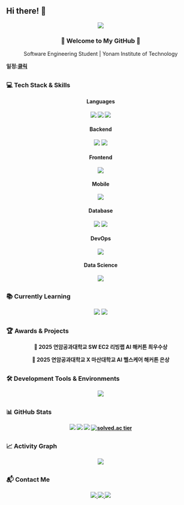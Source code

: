 ## Hi there! 👋

<div align="center">
  <img src="https://capsule-render.vercel.app/api?type=waving&color=gradient&height=280&section=header&text=Gri22ly&fontSize=65&animation=fadeIn" />
  
</div>

<h3 align="center">🚀 Welcome to My GitHub 🚀</h3>
<p align="center">Software Engineering Student | Yonam Institute of Technology</p>
<strong><strong/><p>일정:<a href="https://gri22ly.notion.site/Schedule_JS-256c51a948fd804b91bdc2a18ac6ce84?source=copy_link">클릭</a> </p>

##

### 💻 Tech Stack & Skills
<div align="center">
  <h4><b>Languages</b></h4>
  <p>
    <img src="https://img.shields.io/badge/Java-007396?style=for-the-badge&logo=java&logoColor=white" />
    <img src="https://img.shields.io/badge/Python-3776AB?style=for-the-badge&logo=python&logoColor=white" />
    <img src="https://img.shields.io/badge/C++-00599C?style=for-the-badge&logo=c%2B%2B&logoColor=white" />
  </p>
  <h4><b>Backend</b></h4>
  <p>
<!--     <img src="https://img.shields.io/badge/Spring Boot-6DB33F?style=for-the-badge&logo=spring&logoColor=white" /> -->
    <img src="https://img.shields.io/badge/Node.js-339933?style=for-the-badge&logo=node.js&logoColor=white" />
    <img src="https://img.shields.io/badge/Express-000000?style=for-the-badge&logo=express&logoColor=white" />
  </p>
  <h4><b>Frontend</b></h4>
  <p>
    <img src="https://img.shields.io/badge/React-61DAFB?style=for-the-badge&logo=react&logoColor=black" />
  </p>
  <h4><b>Mobile</b></h4>
  <p>
    <img src="https://img.shields.io/badge/Flutter-02569B?style=for-the-badge&logo=flutter&logoColor=white" />
  </p>
  <h4><b>Database</b></h4>
  <p>
    <img src="https://img.shields.io/badge/MySQL-4479A1?style=for-the-badge&logo=mysql&logoColor=white" />
    <img src="https://img.shields.io/badge/Oracle-F80000?style=for-the-badge&logo=oracle&logoColor=white" />
  </p>
  <h4><b>DevOps</b></h4>
  <p>
    <img src="https://img.shields.io/badge/Docker-2496ED?style=for-the-badge&logo=docker&logoColor=white" />
  </p>
  <h4><b>Data Science</b></h4>
  <p>
    <img src="https://img.shields.io/badge/Pandas-150458?style=for-the-badge&logo=pandas&logoColor=white" />
  </p>
</div>

##

### 📚 Currently Learning
<div align="center">
  <p>
    <img src="https://img.shields.io/badge/Spring-6DB33F?style=for-the-badge&logo=spring&logoColor=white" />
    <img src="https://img.shields.io/badge/NestJS-E0234E?style=for-the-badge&logo=nestjs&logoColor=white" />
  </p>
</div>

##

### 🏆 Awards & Projects
<div align="center">
  <p><b> 🥈 2025 연암공과대학교 SW EC2 리빙랩 AI 해커톤 최우수상 </b></p>
  <p><b> 🥈 2025 연암공과대학교 X 마산대학교 AI 헬스케어 해커톤 은상 </b></p>
</div>

##

### 🛠️ Development Tools & Environments
<div align="center">
  <img src="https://skillicons.dev/icons?i=webstorm,pycharm,vscode,androidstudio,eclipse,git,github,notion" />
</div>

##

### 📊 GitHub Stats
<div align="center">
  <img src="https://github-readme-stats.vercel.app/api?username=Junseung0526&show_icons=true&theme=dark&count_private=true&hide_border=true&bg_color=0D1117" />
  <img src="https://github-readme-streak-stats.herokuapp.com/?user=Junseung0526&theme=dark&hide_border=true&background=0D1117" />
  <img src="https://github-readme-stats.vercel.app/api/top-langs/?username=Junseung0526&layout=compact&theme=dark&hide_border=true&bg_color=0D1117" />
  <a href="https://solved.ac/rla005/">
    <img src="http://mazassumnida.wtf/api/v2/generate_badge?boj=rla005" alt="solved.ac tier" />
  </a>
</div>

##

### 📈 Activity Graph
<div align="center">
  <img src="https://github-readme-activity-graph.vercel.app/graph?username=Junseung0526&theme=github-dark&bg_color=0D1117&hide_border=true" />
</div>

##

### 📬 Contact Me
<div align="center">
  <a href="mailto:rla005@naver.com">
    <img src="https://img.shields.io/badge/Naver-03C75A?style=for-the-badge&logo=naver&logoColor=white" />
  </a>
  <a href="mailto:rla030526@gmail.com">
    <img src="https://img.shields.io/badge/Gmail-EA4335?style=for-the-badge&logo=gmail&logoColor=white" />
  </a>
  <a href="https://www.instagram.com/gri22ly">
    <img src="https://img.shields.io/badge/Instagram-E4405F?style=for-the-badge&logo=instagram&logoColor=white" />
  </a>
</div>
